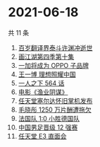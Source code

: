# 2021-06-18

共 11 条

<!-- BEGIN -->
<!-- 最后更新时间 Fri Jun 18 2021 13:09:57 GMT+0800 (China Standard Time) -->

1. [百岁翻译界泰斗许渊冲逝世](https://www.zhihu.com/search?q=许渊冲)
2. [画江湖第四季第十集](https://www.zhihu.com/search?q=画江湖之不良人第四季)
3. [一加将成为 OPPO 子品牌](https://www.zhihu.com/search?q=一加)
4. [王一博 理想照耀中国](https://www.zhihu.com/search?q=理想照耀中国)
5. [一人之下 564 话](https://www.zhihu.com/search?q=一人之下)
6. [电影《渔业阴谋》](https://www.zhihu.com/search?q=渔业阴谋)
7. [任天堂塞尔达怀旧掌机发布](https://www.zhihu.com/search?q=塞尔达)
8. [毛晓彤 1250 万片酬遭拖欠](https://www.zhihu.com/search?q=毛晓彤)
9. [法国队 1:0 小胜德国队](https://www.zhihu.com/search?q=德法大战)
10. [中国男足晋级 12 强赛](https://www.zhihu.com/search?q=中国男足)
11. [任天堂 E3 直面会](https://www.zhihu.com/search?q=E3)

<!-- END -->
